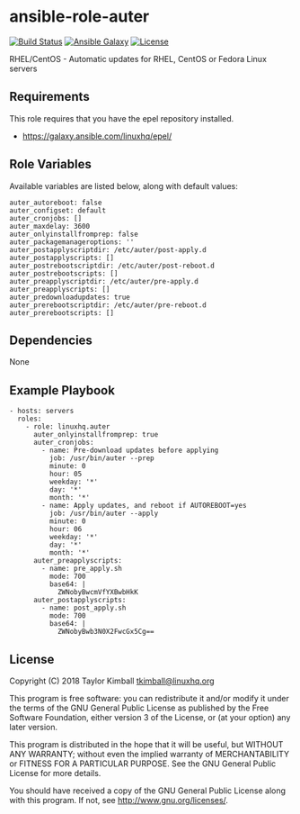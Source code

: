 # ansible-role-auter

[![Build Status](https://travis-ci.org/linuxhq/ansible-role-auter.svg?branch=master)](https://travis-ci.org/linuxhq/ansible-role-auter)
[![Ansible Galaxy](https://img.shields.io/badge/ansible--galaxy-auter-blue.svg?style=flat)](https://galaxy.ansible.com/linuxhq/auter)
[![License](https://img.shields.io/badge/license-GPLv3-brightgreen.svg?style=flat)](COPYING)

RHEL/CentOS - Automatic updates for RHEL, CentOS or Fedora Linux servers

## Requirements

This role requires that you have the epel repository installed.

 * https://galaxy.ansible.com/linuxhq/epel/

## Role Variables

Available variables are listed below, along with default values:

    auter_autoreboot: false
    auter_configset: default
    auter_cronjobs: []
    auter_maxdelay: 3600
    auter_onlyinstallfromprep: false
    auter_packagemanageroptions: ''
    auter_postapplyscriptdir: /etc/auter/post-apply.d
    auter_postapplyscripts: []
    auter_postrebootscriptdir: /etc/auter/post-reboot.d
    auter_postrebootscripts: []
    auter_preapplyscriptdir: /etc/auter/pre-apply.d
    auter_preapplyscripts: []
    auter_predownloadupdates: true
    auter_prerebootscriptdir: /etc/auter/pre-reboot.d
    auter_prerebootscripts: []

## Dependencies

None
 
## Example Playbook

    - hosts: servers
      roles:
        - role: linuxhq.auter
          auter_onlyinstallfromprep: true
          auter_cronjobs:
            - name: Pre-download updates before applying
              job: /usr/bin/auter --prep
              minute: 0
              hour: 05
              weekday: '*'
              day: '*'
              month: '*'
            - name: Apply updates, and reboot if AUTOREBOOT=yes
              job: /usr/bin/auter --apply
              minute: 0
              hour: 06
              weekday: '*'
              day: '*'
              month: '*'
          auter_preapplyscripts:
            - name: pre_apply.sh
              mode: 700
              base64: |
                ZWNobyBwcmVfYXBwbHkK
          auter_postapplyscripts:
            - name: post_apply.sh
              mode: 700
              base64: |
                ZWNobyBwb3N0X2FwcGx5Cg==

## License

Copyright (C) 2018 Taylor Kimball <tkimball@linuxhq.org>

This program is free software: you can redistribute it and/or modify
it under the terms of the GNU General Public License as published by
the Free Software Foundation, either version 3 of the License, or
(at your option) any later version.

This program is distributed in the hope that it will be useful,
but WITHOUT ANY WARRANTY; without even the implied warranty of
MERCHANTABILITY or FITNESS FOR A PARTICULAR PURPOSE. See the
GNU General Public License for more details.

You should have received a copy of the GNU General Public License
along with this program. If not, see <http://www.gnu.org/licenses/>.
